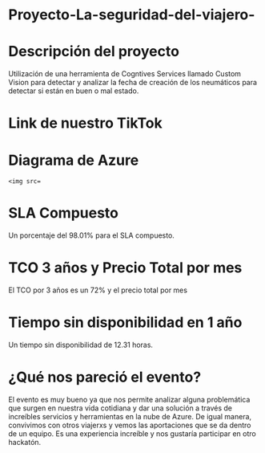 # Proyecto-La-seguridad-del-viajero-
# Descripción del proyecto 
Utilización de una herramienta de Cogntives Services llamado Custom Vision para detectar y analizar la fecha de creación de los neumáticos para detectar si están en buen o mal estado.  
# Link de nuestro TikTok 
# Diagrama de Azure 
    <img src= 
# SLA Compuesto 
Un porcentaje del 98.01% para el SLA compuesto. 
# TCO 3 años y Precio Total por mes 
El TCO por 3 años es un 72% y el precio total por mes 
# Tiempo sin disponibilidad en 1 año 
Un tiempo sin disponibilidad de 12.31 horas.  
# ¿Qué nos pareció el evento?  
El evento es muy bueno ya que nos permite analizar alguna problemática que surgen en nuestra vida cotidiana y dar una solución a través de increíbles servicios y herramientas en la nube de Azure. De igual manera, convivimos con otros viajerxs y vemos las aportaciones que se da dentro de un equipo. Es una experiencia increíble y nos gustaría participar en otro hackatón.
